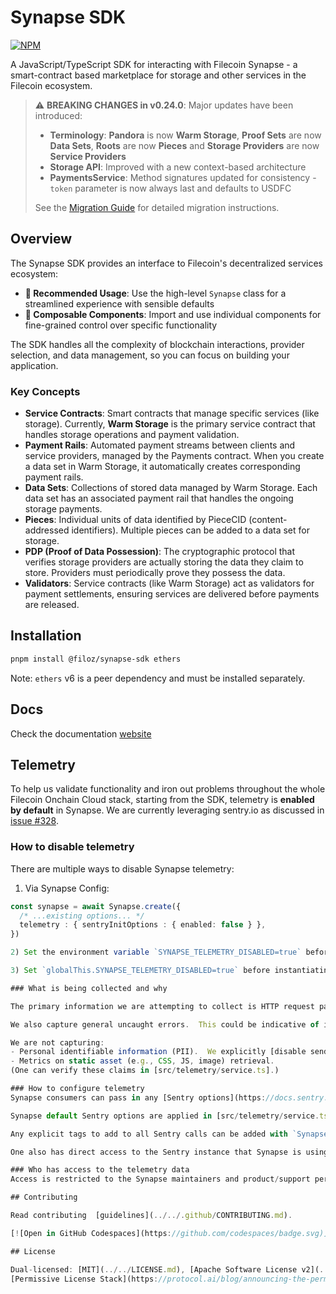 # Synapse SDK

[![NPM](https://nodei.co/npm/@filoz/synapse-sdk.svg?style=flat&data=n,v&color=blue)](https://nodei.co/npm/@filoz/synapse-sdk/)

A JavaScript/TypeScript SDK for interacting with Filecoin Synapse - a smart-contract based marketplace for storage and other services in the Filecoin ecosystem.

> ⚠️ **BREAKING CHANGES in v0.24.0**: Major updates have been introduced:
>
> - **Terminology**: **Pandora** is now **Warm Storage**, **Proof Sets** are now **Data Sets**, **Roots** are now **Pieces** and **Storage Providers** are now **Service Providers**
> - **Storage API**: Improved with a new context-based architecture
> - **PaymentsService**: Method signatures updated for consistency - `token` parameter is now always last and defaults to USDFC
>
> See the [Migration Guide](#migration-guide) for detailed migration instructions.

## Overview

The Synapse SDK provides an interface to Filecoin's decentralized services ecosystem:

- **🚀 Recommended Usage**: Use the high-level `Synapse` class for a streamlined experience with sensible defaults
- **🔧 Composable Components**: Import and use individual components for fine-grained control over specific functionality

The SDK handles all the complexity of blockchain interactions, provider selection, and data management, so you can focus on building your application.

### Key Concepts

- **Service Contracts**: Smart contracts that manage specific services (like storage). Currently, **Warm Storage** is the primary service contract that handles storage operations and payment validation.
- **Payment Rails**: Automated payment streams between clients and service providers, managed by the Payments contract. When you create a data set in Warm Storage, it automatically creates corresponding payment rails.
- **Data Sets**: Collections of stored data managed by Warm Storage. Each data set has an associated payment rail that handles the ongoing storage payments.
- **Pieces**: Individual units of data identified by PieceCID (content-addressed identifiers). Multiple pieces can be added to a data set for storage.
- **PDP (Proof of Data Possession)**: The cryptographic protocol that verifies storage providers are actually storing the data they claim to store. Providers must periodically prove they possess the data.
- **Validators**: Service contracts (like Warm Storage) act as validators for payment settlements, ensuring services are delivered before payments are released.

## Installation

```bash
pnpm install @filoz/synapse-sdk ethers
```

Note: `ethers` v6 is a peer dependency and must be installed separately.

## Docs

Check the documentation [website](https://synapse.filecoin.services/)

## Telemetry

To help us validate functionality and iron out problems throughout the whole Filecoin Onchain Cloud stack, starting from the SDK, telemetry is **enabled by default** in Synapse.  We are currently leveraging sentry.io as discussed in [issue #328](https://github.com/FilOzone/synapse-sdk/issues/328).

### How to disable telemetry

There are multiple ways to disable Synapse telemetry:

1) Via Synapse Config:
```ts
const synapse = await Synapse.create({
  /* ...existing options... */
  telemetry : { sentryInitOptions : { enabled: false } },
})

2) Set the environment variable `SYNAPSE_TELEMETRY_DISABLED=true` before instantiating Synapse.

3) Set `globalThis.SYNAPSE_TELEMETRY_DISABLED=true` before instantiating Synapse.

### What is being collected and why

The primary information we are attempting to collect is HTTP request paths, response status codes, and request/response latencies to RPC providers and Service Providers (SPs).  Non 200 responses or "slow" responses may indicate issues in Synapse or the backend SP software, or general operational issues with RPC providers or SPs.  These are issues we want to be aware of so we can potentially fix or improve.

We also capture general uncaught errors.  This could be indicative of issues in Synapse, which we'd want to fix.

We are not capturing:
- Personal identifiable information (PII).  We explicitly [disable sending default PII to Sentry](https://docs.sentry.io/platforms/javascript/configuration/options/#sendDefaultPii).
- Metrics on static asset (e.g., CSS, JS, image) retrieval.  
(One can verify these claims in [src/telemetry/service.ts].)

### How to configure telemetry
Synapse consumers can pass in any [Sentry options](https://docs.sentry.io/platforms/javascript/configuration/options/) via `Synapse.create({telemetry : { sentryInitOptions : {...} },})`.

Synapse default Sentry options are applied in [src/telemetry/service.ts] whenever not explicitly set by the user.  

Any explicit tags to add to all Sentry calls can be added with `Synapse.create({telemetry : { sentrySetTags : {...} },})`.

One also has direct access to the Sentry instance that Synapse is using via `synapse.telemetry.sentry`, at which point any of the [Sentry APIs](https://docs.sentry.io/platforms/javascript/apis/) can be invoked.

### Who has access to the telemetry data
Access is restricted to the Synapse maintainers and product/support personnel actively involved in the Filecoin Onchain Cloud who work with Synapse.

## Contributing

Read contributing  [guidelines](../../.github/CONTRIBUTING.md).

[![Open in GitHub Codespaces](https://github.com/codespaces/badge.svg)](https://codespaces.new/FilOzone/synapse-sdk)

## License

Dual-licensed: [MIT](../../LICENSE.md), [Apache Software License v2](../../LICENSE.md) by way of the
[Permissive License Stack](https://protocol.ai/blog/announcing-the-permissive-license-stack/).
